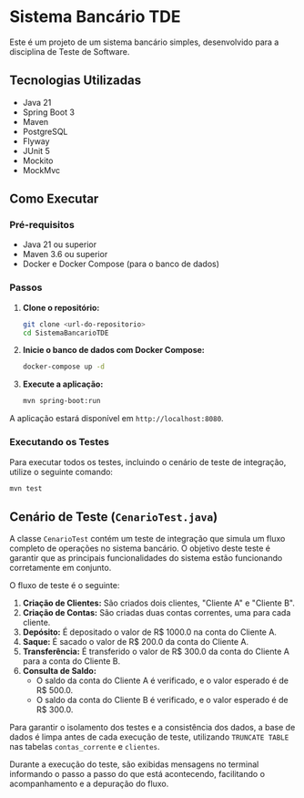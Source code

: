 # Sistema Bancário TDE

Este é um projeto de um sistema bancário simples, desenvolvido para a disciplina de Teste de Software.

## Tecnologias Utilizadas

*   Java 21
*   Spring Boot 3
*   Maven
*   PostgreSQL
*   Flyway
*   JUnit 5
*   Mockito
*   MockMvc

## Como Executar

### Pré-requisitos

*   Java 21 ou superior
*   Maven 3.6 ou superior
*   Docker e Docker Compose (para o banco de dados)

### Passos

1.  **Clone o repositório:**
    ```bash
    git clone <url-do-repositorio>
    cd SistemaBancarioTDE
    ```

2.  **Inicie o banco de dados com Docker Compose:**
    ```bash
    docker-compose up -d
    ```

3.  **Execute a aplicação:**
    ```bash
    mvn spring-boot:run
    ```

A aplicação estará disponível em `http://localhost:8080`.

### Executando os Testes

Para executar todos os testes, incluindo o cenário de teste de integração, utilize o seguinte comando:

```bash
mvn test
```

## Cenário de Teste (`CenarioTest.java`)

A classe `CenarioTest` contém um teste de integração que simula um fluxo completo de operações no sistema bancário. O objetivo deste teste é garantir que as principais funcionalidades do sistema estão funcionando corretamente em conjunto.

O fluxo de teste é o seguinte:

1.  **Criação de Clientes:** São criados dois clientes, "Cliente A" e "Cliente B".
2.  **Criação de Contas:** São criadas duas contas correntes, uma para cada cliente.
3.  **Depósito:** É depositado o valor de R$ 1000.0 na conta do Cliente A.
4.  **Saque:** É sacado o valor de R$ 200.0 da conta do Cliente A.
5.  **Transferência:** É transferido o valor de R$ 300.0 da conta do Cliente A para a conta do Cliente B.
6.  **Consulta de Saldo:**
    *   O saldo da conta do Cliente A é verificado, e o valor esperado é de R$ 500.0.
    *   O saldo da conta do Cliente B é verificado, e o valor esperado é de R$ 300.0.

Para garantir o isolamento dos testes e a consistência dos dados, a base de dados é limpa antes de cada execução de teste, utilizando `TRUNCATE TABLE` nas tabelas `contas_corrente` e `clientes`.

Durante a execução do teste, são exibidas mensagens no terminal informando o passo a passo do que está acontecendo, facilitando o acompanhamento e a depuração do fluxo.
